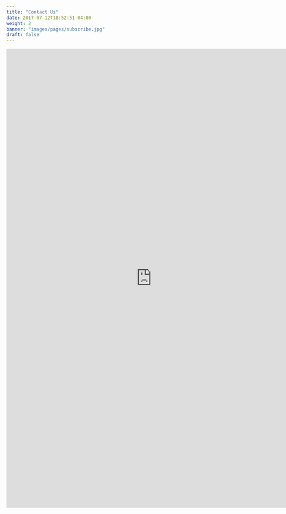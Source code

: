 ```yaml
---
title: "Contact Us"
date: 2017-07-12T18:52:51-04:00
weight: 2
banner: "images/pages/subscribe.jpg"
draft: false
---
```


<iframe src="https://docs.google.com/forms/d/e/1FAIpQLSdjkv1ipq1v81r8XHeaxg35uvX1aBPOxVhnllYwNoJ2UQP74Q/viewform?embedded=true" width="760" height="1200" frameborder="0" marginheight="0" marginwidth="0">Loading...</iframe>